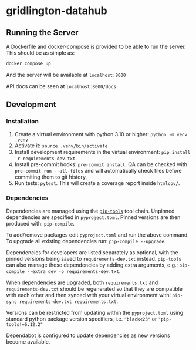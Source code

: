 # gridlington-datahub

## Running the Server

A Dockerfile and docker-compose is provided to be able to run the server. This should be as simple as:

```bash
docker compose up
```

And the server will be available at `localhost:8000`

API docs can be seen at `localhost:8000/docs`

## Development

### Installation

1. Create a virtual environment with python 3.10 or higher: `python -m venv .venv`
2. Activate it: `source .venv/bin/activate`
3. Install development requirements in the virtual environment: `pip install -r requirements-dev.txt`.
4. Install pre-commit hooks: `pre-commit install`. QA can be checked with `pre-commit run --all-files` and will automatically check files before commiting them to git history.
5. Run tests: `pytest`. This will create a coverage report inside `htmlcov/`.

### Dependencies
Dependencies are managed using the [`pip-tools`] tool chain. Unpinned dependencies are specified in `pyproject.toml`. Pinned versions are then produced with: `pip-compile`.

To add/remove packages edit `pyproject.toml` and run the above command. To upgrade all existing dependencies run: `pip-compile --upgrade`.

Dependencies for developers are listed separately as optional, with the pinned versions being saved to `requirements-dev.txt` instead. `pip-tools` can also manage these dependencies by adding extra arguments, e.g.: `pip-compile --extra dev -o requirements-dev.txt`.

When dependencies are upgraded, both `requirements.txt` and `requirements-dev.txt` should be regenerated so that they are compatible with each other and then synced with your virtual environment with: `pip-sync requirements-dev.txt requirements.txt`.

Versions can be restricted from updating within the `pyproject.toml` using standard python package version specifiers, i.e. `"black<23"` or `"pip-tools!=6.12.2"`

Dependabot is configured to update dependencies as new versions become available.

[`pip-tools`]: https://pip-tools.readthedocs.io/en/latest/
